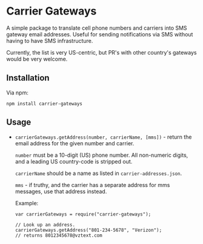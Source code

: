 Carrier Gateways
================

A simple package to translate cell phone numbers and carriers into SMS gateway
email addresses.  Useful for sending notifications via SMS without having to
have SMS infrastructure.

Currently, the list is very US-centric, but PR's with other country's gateways
would be very welcome.

Installation
------------

Via npm:

    npm install carrier-gateways

Usage
-----

 - ``carrierGateways.getAddress(number, carrierName, [mms])`` - return the
   email address for the given number and carrier.

   ``number`` must be a 10-digit (US) phone number.  All non-numeric digits,
   and a leading US country-code is stripped out.

   ``carrierName`` should be a name as listed in ``carrier-addresses.json``.
  
   ``mms`` - if truthy, and the carrier has a separate address for mms
   messages, use that address instead.

   Example:

       var carrierGateways = require("carrier-gateways");
    
       // Look up an address.
       carrierGateways.getAddress("801-234-5678", "Verizon");
       // returns 8012345678@vztext.com
